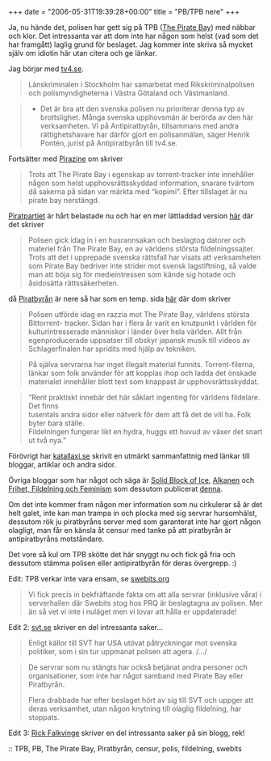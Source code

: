 +++
date = "2006-05-31T19:39:28+00:00"
title = "PB/TPB nere"
+++

Ja, nu hände det, polisen har gett sig på TPB ([The Pirate Bay][1]) med näbbar och klor. Det intressanta var att dom inte har någon som helst (vad som det har framgått) laglig grund för beslaget. Jag kommer inte skriva så mycket själv om idiotin här utan citera och ge länkar.

Jag börjar med [tv4.se][2].

> Länskriminalen i Stockholm har samarbetat med Rikskriminalpolisen och polismyndigheterna i Västra Götaland och Västmanland.

> - Det är bra att den svenska polisen nu prioriterar denna typ av brottslighet. Många svenska upphovsmän är berörda av den här verksamheten. Vi på Antipiratbyrån, tillsammans med andra rättighetshavare har därför gjort en polisanmälan, säger Henrik Pontén, jurist på Antipiratbyrån till tv4.se.

Fortsätter med [Pirazine][3] om skriver

> Trots att The Pirate Bay i egenskap av torrent-tracker inte innehåller någon som helst upphovsrättsskyddad information, snarare tvärtom då sakerna på sidan var märkta med &#8220;kopimi&#8221;. Efter tillslaget är nu pirate bay nerstängd.

[Piratpartiet][4] är hårt belastade nu och har en mer lättladdad version [här][5] där det skriver

> Polisen gick idag in i en husrannsakan och beslagtog datorer och materiel från The Pirate Bay, en av världens största fildelningssajter. Trots att det i upprepade svenska rättsfall har visats att verksamheten som Pirate Bay bedriver inte strider mot svensk lagstiftning, så valde man att böja sig för medieintressen som kände sig hotade och åsidosätta rättssäkerheten.

då [Piratbyrån][6] är nere så har som en temp. sida [här][7] där dom skriver

> Polisen utförde idag en razzia mot The Pirate Bay, världens största Bittorrent- tracker. Sidan har i flera år varit en knutpunkt i världen för kulturintresserade människor i länder över hela världen. Allt från egenproducerade uppsatser till obskyr japansk musik till videos av Schlagerfinalen har spridits med hjälp av tekniken. 

> På själva servrarna har inget illegalt material funnits. Torrent-filerna, länkar som folk använder för att kopplas ihop och ladda det önskade materialet innehåller blott text som knappast är upphovsrättsskyddat.

> &#8220;Rent praktiskt innebär det här såklart ingenting för världens fildelare. Det finns  
> tusentals andra sidor eller nätverk för dem att få det de vill ha. Folk byter bara ställe.  
> Fildelningen fungerar likt en hydra, huggs ett huvud av växer det snart ut två nya.&#8221;

Förövrigt har [katallaxi.se][8] skrivit en utmärkt sammanfattnig med länkar till bloggar, artiklar och andra sidor.

Övriga bloggar som har något och säga är [Solid Block of Ice][9], [Alkanen][10] och [Frihet, Fildelning och Feminism][11] som dessutom publicerat [denna][12].

Om det inte kommer fram någon mer information som nu cirkulerar så är det helt galet, inte kan man trampa in och plocka med sig servrar hursomhälst, dessutom rök ju piratbyråns server med som garanterat inte har gjort någon olagligt, man får en känsla åt censur med tanke på att piratbyrån är antipiratbyråns motståndare.

Det vore så kul om TPB skötte det här snyggt nu och fick gå fria och dessutom stämma polisen eller antipiratbyrån för deras övergrepp. :) 

Edit: TPB verkar inte vara ensam, se [swebits.org][13]

> Vi fick precis in bekfräftande fakta om att alla servrar (inklusive våra) i serverhallen där Swebits stog hos PRQ är beslagtagna av polisen. Mer än så vet vi inte i nuläget men vi lovar att hålla er uppdaterade!

Edit 2: [svt.se][14] skriver en del intressanta saker&#8230;

> Enligt källor till SVT har USA utövat påtryckningar mot svenska politiker, som i sin tur uppmanat polisen att agera. /&#8230;/

> De servrar som nu stängts har också betjänat andra personer och organisationer, som inte har något samband med Pirate Bay eller Piratbyrån.
> 
> Flera drabbade har efter beslaget hört av sig till SVT och uppger att deras verksamhet, utan någon knytning till olaglig fildelning, har stoppats.

Edit 3: [Rick Falkvinge][15] skriver en del intressanta saker på sin blogg, rek!

:: TPB, PB, The Pirate Bay, Piratbyrån, censur, polis, fildelning, swebits

<small></small>

 [1]: http://www.thepiratebay.org
 [2]: http://tv4.se/467680.html
 [3]: http://pirazine.blogspot.com/2006/05/razzia-mot-pirate-bay.html
 [4]: http://www.piratpartiet.se
 [5]: http://www2.piratpartiet.se
 [6]: http://www.piratbyran.org
 [7]: http://piratbyran.blogspot.com/
 [8]: http://www.katallaxi.se/2006/05/31/huh-6/
 [9]: http://blog.isecore.net/2006/05/31/razzia-mot-pirate-bay/
 [10]: http://alkanen.blogspot.com/2006/05/rttsskerhet.html
 [11]: http://johannanylander.blogspot.com/2006/05/razzia-mot-svenska-fildelare.html
 [12]: http://luf.se/index.php?show=305_SWE&#038;article=517&#038;page_anchor=http://luf.se/p305/p305_swe.php?article=517
 [13]: http://swebits.org/
 [14]: http://svt.se/svt/jsp/Crosslink.jsp?d=22620&#038;a=601194&#038;lid=puff_401860&#038;lpos=rubrik
 [15]: http://www.falkvinge.com/2006/05/fem-rttsskandaler-p-en-gng.html
